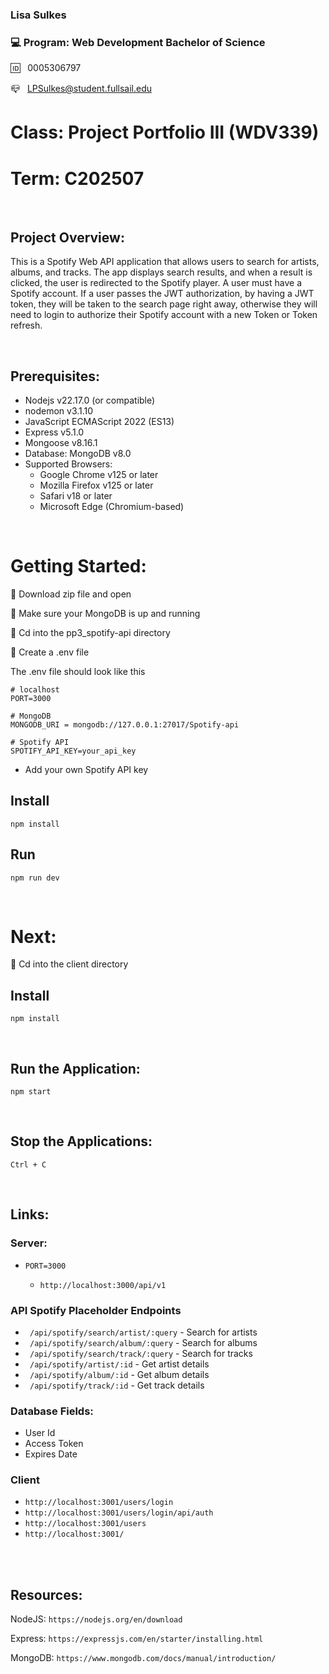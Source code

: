 ### Lisa Sulkes

### 💻 Program: Web Development Bachelor of Science

🆔 &nbsp; 0005306797

📪 &nbsp; LPSulkes@student.fullsail.edu

# Class: Project Portfolio III (WDV339)

# Term: C202507

<br>

## Project Overview:

This is a Spotify Web API application that allows users to search for artists, albums, and tracks. The app displays search results, and when a result is clicked, the user is redirected to the Spotify player. A user must have a Spotify account. If a user passes the JWT authorization, by having a JWT token, they will be taken to the search page right away, otherwise they will need to login to authorize their Spotify account with a new Token or Token refresh.  

<br>

## Prerequisites:

- Nodejs v22.17.0 (or compatible)
- nodemon v3.1.10
- JavaScript ECMAScript 2022 (ES13) 
- Express v5.1.0 
- Mongoose v8.16.1
- Database: MongoDB v8.0 
- Supported Browsers:
    - Google Chrome v125 or later
    - Mozilla Firefox v125 or later
    - Safari v18 or later
    - Microsoft Edge (Chromium-based)



<br>



# Getting Started:

🔸 Download zip file and open <br>

🔸 Make sure your MongoDB is up and running

🔸 Cd into the pp3_spotify-api directory <br>

🔸 Create a .env file

  The .env file should look like this
```
# localhost
PORT=3000

# MongoDB 
MONGODB_URI = mongodb://127.0.0.1:27017/Spotify-api

# Spotify API
SPOTIFY_API_KEY=your_api_key
```
- Add your own Spotify API key


## Install

    npm install

## Run

    npm run dev



<br>

# Next:

🔸 Cd into the client directory <br>

## Install

    npm install

<br>

## Run the Application:

    npm start

<br>

## Stop the Applications:

    Ctrl + C

<br>


## Links: 

### Server:

- `PORT=3000`

  -  `http://localhost:3000/api/v1`



### API Spotify Placeholder Endpoints

- ` /api/spotify/search/artist/:query` - Search for artists
- ` /api/spotify/search/album/:query` - Search for albums  
- ` /api/spotify/search/track/:query` - Search for tracks
- ` /api/spotify/artist/:id` - Get artist details
- ` /api/spotify/album/:id` - Get album details
- ` /api/spotify/track/:id` - Get track details


### Database Fields:

- User Id
- Access Token
- Expires Date



### Client 

- `http://localhost:3001/users/login` 
- `http://localhost:3001/users/login/api/auth`
- `http://localhost:3001/users`
- `http://localhost:3001/` 


<br>
<br>

## Resources:

NodeJS:
`https://nodejs.org/en/download`

Express:
`https://expressjs.com/en/starter/installing.html`

MongoDB: `https://www.mongodb.com/docs/manual/introduction/`
